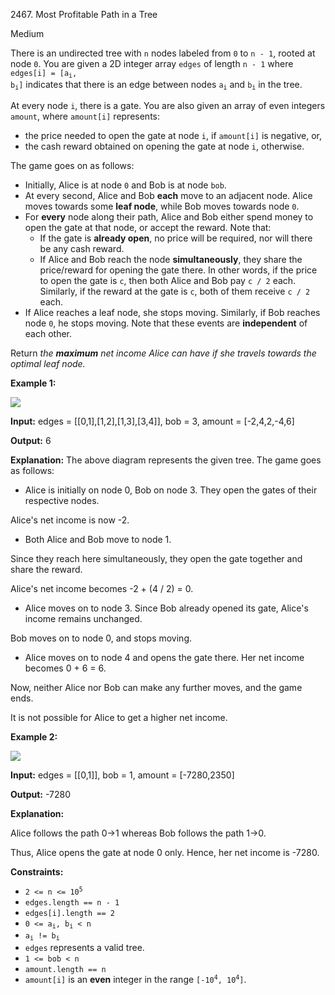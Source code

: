 2467\. Most Profitable Path in a Tree

Medium

There is an undirected tree with `n` nodes labeled from `0` to `n - 1`, rooted at node `0`. You are given a 2D integer array `edges` of length `n - 1` where <code>edges[i] = [a<sub>i</sub>, b<sub>i</sub>]</code> indicates that there is an edge between nodes <code>a<sub>i</sub></code> and <code>b<sub>i</sub></code> in the tree.

At every node `i`, there is a gate. You are also given an array of even integers `amount`, where `amount[i]` represents:

*   the price needed to open the gate at node `i`, if `amount[i]` is negative, or,
*   the cash reward obtained on opening the gate at node `i`, otherwise.

The game goes on as follows:

*   Initially, Alice is at node `0` and Bob is at node `bob`.
*   At every second, Alice and Bob **each** move to an adjacent node. Alice moves towards some **leaf node**, while Bob moves towards node `0`.
*   For **every** node along their path, Alice and Bob either spend money to open the gate at that node, or accept the reward. Note that:
    *   If the gate is **already open**, no price will be required, nor will there be any cash reward.
    *   If Alice and Bob reach the node **simultaneously**, they share the price/reward for opening the gate there. In other words, if the price to open the gate is `c`, then both Alice and Bob pay `c / 2` each. Similarly, if the reward at the gate is `c`, both of them receive `c / 2` each.
*   If Alice reaches a leaf node, she stops moving. Similarly, if Bob reaches node `0`, he stops moving. Note that these events are **independent** of each other.

Return _the **maximum** net income Alice can have if she travels towards the optimal leaf node._

**Example 1:**

![](https://assets.leetcode.com/uploads/2022/10/29/eg1.png)

**Input:** edges = [[0,1],[1,2],[1,3],[3,4]], bob = 3, amount = [-2,4,2,-4,6]

**Output:** 6

**Explanation:** The above diagram represents the given tree. The game goes as follows:

- Alice is initially on node 0, Bob on node 3. They open the gates of their respective nodes.

Alice's net income is now -2.

- Both Alice and Bob move to node 1.

Since they reach here simultaneously, they open the gate together and share the reward.

Alice's net income becomes -2 + (4 / 2) = 0.

- Alice moves on to node 3. Since Bob already opened its gate, Alice's income remains unchanged.

Bob moves on to node 0, and stops moving.

- Alice moves on to node 4 and opens the gate there. Her net income becomes 0 + 6 = 6.

Now, neither Alice nor Bob can make any further moves, and the game ends.

It is not possible for Alice to get a higher net income. 

**Example 2:**

![](https://assets.leetcode.com/uploads/2022/10/29/eg2.png)

**Input:** edges = [[0,1]], bob = 1, amount = [-7280,2350]

**Output:** -7280

**Explanation:**

Alice follows the path 0->1 whereas Bob follows the path 1->0.

Thus, Alice opens the gate at node 0 only. Hence, her net income is -7280. 

**Constraints:**

*   <code>2 <= n <= 10<sup>5</sup></code>
*   `edges.length == n - 1`
*   `edges[i].length == 2`
*   <code>0 <= a<sub>i</sub>, b<sub>i</sub> < n</code>
*   <code>a<sub>i</sub> != b<sub>i</sub></code>
*   `edges` represents a valid tree.
*   `1 <= bob < n`
*   `amount.length == n`
*   `amount[i]` is an **even** integer in the range <code>[-10<sup>4</sup>, 10<sup>4</sup>]</code>.